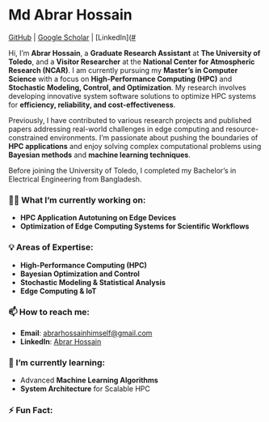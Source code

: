 # Md Abrar Hossain  
[GitHub](https://github.com/AbrarHossainHimself) | [Google Scholar](https://scholar.google.com/citations?user=NSkFoF4AAAAJ&hl=en) | [LinkedIn]([#](https://www.linkedin.com/in/abrarhossainhimself/)

Hi, I’m **Abrar Hossain**, a **Graduate Research Assistant** at **The University of Toledo**, and a **Visitor Researcher** at the **National Center for Atmospheric Research (NCAR)**. I am currently pursuing my **Master’s in Computer Science** with a focus on **High-Performance Computing (HPC)** and **Stochastic Modeling, Control, and Optimization**. My research involves developing innovative system software solutions to optimize HPC systems for **efficiency, reliability, and cost-effectiveness**.

Previously, I have contributed to various research projects and published papers addressing real-world challenges in edge computing and resource-constrained environments. I’m passionate about pushing the boundaries of **HPC applications** and enjoy solving complex computational problems using **Bayesian methods** and **machine learning techniques**.

Before joining the University of Toledo, I completed my Bachelor’s in Electrical Engineering from Bangladesh.

### 👨‍💻 What I’m currently working on:
- **HPC Application Autotuning on Edge Devices**  
- **Optimization of Edge Computing Systems for Scientific Workflows**

### 💡 Areas of Expertise:
- **High-Performance Computing (HPC)**
- **Bayesian Optimization and Control**
- **Stochastic Modeling & Statistical Analysis**
- **Edge Computing & IoT**

### 📫 How to reach me:
- **Email**: abrarhossainhimself@gmail.com 
- **LinkedIn**: [Abrar Hossain](https://www.linkedin.com/in/abrarhossainhimself/)

### 🔭 I’m currently learning:
- Advanced **Machine Learning Algorithms**  
- **System Architecture** for Scalable HPC  

### ⚡ Fun Fact:


